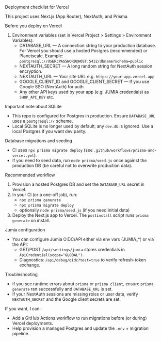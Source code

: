 Deployment checklist for Vercel

This project uses Next.js (App Router), NextAuth, and Prisma.

Before you deploy on Vercel

1) Environment variables (set in Vercel Project > Settings > Environment Variables):
   - DATABASE_URL  — A connection string to your production database. For Vercel you should use a hosted Postgres (recommended) or Planetscale. Example: `postgresql://USER:PASSWORD@HOST:5432/dbname?schema=public`
   - NEXTAUTH_SECRET — A long random string for NextAuth session encryption.
   - NEXTAUTH_URL — Your site URL e.g. `https://your-app.vercel.app`
   - GOOGLE_CLIENT_ID and GOOGLE_CLIENT_SECRET — If you use Google SSO (NextAuth) for auth.
   - Any other API keys used by your app (e.g. JUMIA credentials) as `SHOP_API_KEY` etc.

Important note about SQLite

- This repo is configured for Postgres in production. Ensure `DATABASE_URL` uses a `postgresql://` scheme.
- Local SQLite is no longer used by default; any `dev.db` is ignored. Use a local Postgres if you want dev parity.

Database migrations and seeding

- CI uses `npx prisma migrate deploy` (see `.github/workflows/prisma-and-vercel.yml`).
- If you need to seed data, run `node prisma/seed.js` once against the production DB (be careful not to overwrite production data).

Recommended workflow

1. Provision a hosted Postgres DB and set the `DATABASE_URL` secret in Vercel.
2. In your CI (or a one-off job), run:
   - `npx prisma generate`
   - `npx prisma migrate deploy`
   - optionally `node prisma/seed.js` (if you need initial data)
3. Deploy the Next.js app to Vercel. The `postinstall` script runs `prisma generate` on install.

Jumia configuration

- You can configure Jumia OIDC/API either via env vars (JUMIA_*) or via the API:
   - GET/POST `/api/settings/jumia` stores credentials in `ApiCredential(scope="GLOBAL")`.
   - Diagnostics: `/api/debug/oidc?test=true` to verify refresh-token exchange.

Troubleshooting

- If you see runtime errors about `prisma` or `prisma client`, ensure `prisma generate` ran successfully and `DATABASE_URL` is set.
- If your NextAuth sessions are missing roles or user data, verify `NEXTAUTH_SECRET` and the Google client secrets are set.

If you want, I can:
- Add a GitHub Actions workflow to run migrations before (or during) Vercel deployments.
- Help provision a managed Postgres and update the `.env` + migration pipeline.
